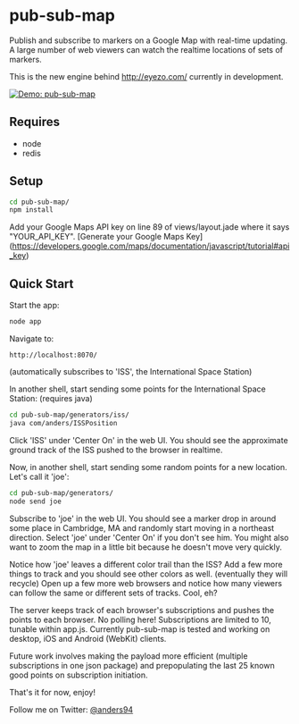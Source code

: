 pub-sub-map
===========

Publish and subscribe to markers on a Google Map with real-time updating. A large number of web viewers can watch the realtime locations of sets of markers.

This is the new engine behind http://eyezo.com/ currently in development.

[![Demo: pub-sub-map](http://img.youtube.com/vi/Mn0wQZX0dt8/0.jpg)](http://www.youtube.com/watch?v=Mn0wQZX0dt8)

Requires
----------------
* node
* redis

Setup
---------------
```sh
cd pub-sub-map/
npm install
```

Add your Google Maps API key on line 89 of views/layout.jade where it says "YOUR_API_KEY". [Generate your Google Maps Key]
(https://developers.google.com/maps/documentation/javascript/tutorial#api_key)

Quick Start
--------------------------------------------------------
Start the app:
```sh
node app
```

Navigate to:
```
http://localhost:8070/
```
(automatically subscribes to 'ISS', the International Space Station)

In another shell, start sending some points for the International Space Station: (requires java)
```sh
cd pub-sub-map/generators/iss/
java com/anders/ISSPosition
```

Click 'ISS' under 'Center On' in the web UI. You should see the approximate ground track of the ISS pushed to the browser in realtime.

Now, in another shell, start sending some random points for a new location. Let's call it 'joe':
```sh
cd pub-sub-map/generators/
node send joe
```

Subscribe to 'joe' in the web UI. You should see a marker drop in around some place in Cambridge, MA and randomly start moving in a northeast direction. Select 'joe' under 'Center On' if you don't see him. You might also want to zoom the map in a little bit because he doesn't move very quickly.

Notice how 'joe' leaves a different color trail than the ISS? Add a few more things to track and you should see other colors as well. (eventually they will recycle) Open up a few more web browsers and notice how many viewers can follow the same or different sets of tracks. Cool, eh?

The server keeps track of each browser's subscriptions and pushes the points to each browser. No polling here! Subscriptions are limited to 10, tunable within app.js. Currently pub-sub-map is tested and working on desktop, iOS and Android (WebKit) clients.

Future work involves making the payload more efficient (multiple subscriptions in one json package) and prepopulating the last 25 known good points on subscription initiation.

That's it for now, enjoy!

Follow me on Twitter: [@anders94](http://twitter.com/anders94)
